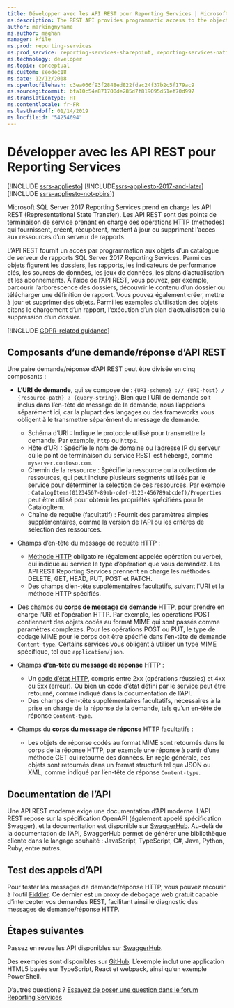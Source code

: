 ```yaml
---
title: Développer avec les API REST pour Reporting Services | Microsoft Docs
ms.description: The REST API provides programmatic access to the objects in a SQL Server 2017 Reporting Services report server catalog.
author: markingmyname
ms.author: maghan
manager: kfile
ms.prod: reporting-services
ms.prod_service: reporting-services-sharepoint, reporting-services-native
ms.technology: developer
ms.topic: conceptual
ms.custom: seodec18
ms.date: 12/12/2018
ms.openlocfilehash: c3ea066f93f2848ed822fdac24f37b2c5f179ac9
ms.sourcegitcommit: bfa10c54e871700de285d7f819095d51ef70d997
ms.translationtype: HT
ms.contentlocale: fr-FR
ms.lasthandoff: 01/14/2019
ms.locfileid: "54254694"
---
```

# <a name="develop-with-the-rest-apis-for-reporting-services"></a>Développer avec les API REST pour Reporting Services

[!INCLUDE [ssrs-appliesto](../../includes/ssrs-appliesto.md)] [!INCLUDE[ssrs-appliesto-2017-and-later](../../includes/ssrs-appliesto-2017-and-later.md)] [!INCLUDE [ssrs-appliesto-not-pbirs](../../includes/ssrs-appliesto-not-pbirs.md)])

Microsoft SQL Server 2017 Reporting Services prend en charge les API REST (Representational State Transfer). Les API REST sont des points de terminaison de service prenant en charge des opérations HTTP (méthodes) qui fournissent, créent, récupèrent, mettent à jour ou suppriment l’accès aux ressources d’un serveur de rapports.

L’API REST fournit un accès par programmation aux objets d’un catalogue de serveur de rapports SQL Server 2017 Reporting Services. Parmi ces objets figurent les dossiers, les rapports, les indicateurs de performance clés, les sources de données, les jeux de données, les plans d’actualisation et les abonnements. À l’aide de l’API REST, vous pouvez, par exemple, parcourir l’arborescence des dossiers, découvrir le contenu d’un dossier ou télécharger une définition de rapport. Vous pouvez également créer, mettre à jour et supprimer des objets. Parmi les exemples d’utilisation des objets citons le chargement d’un rapport, l’exécution d’un plan d’actualisation ou la suppression d’un dossier.

[!INCLUDE [GDPR-related guidance](../../includes/gdpr-hybrid-note.md)]

## <a name="components-of-a-rest-api-requestresponse"></a>Composants d’une demande/réponse d’API REST

Une paire demande/réponse d’API REST peut être divisée en cinq composants :

* **L’URI de demande**, qui se compose de : `{URI-scheme} :// {URI-host} / {resource-path} ? {query-string}`. Bien que l’URI de demande soit inclus dans l’en-tête de message de la demande, nous l’appelons séparément ici, car la plupart des langages ou des frameworks vous obligent à le transmettre séparément du message de demande.

    * Schéma d’URI : Indique le protocole utilisé pour transmettre la demande. Par exemple, `http` ou `https`.
    * Hôte d’URI : Spécifie le nom de domaine ou l’adresse IP du serveur où le point de terminaison du service REST est hébergé, comme `myserver.contoso.com`.
    * Chemin de la ressource : Spécifie la ressource ou la collection de ressources, qui peut inclure plusieurs segments utilisés par le service pour déterminer la sélection de ces ressources. Par exemple : `CatalogItems(01234567-89ab-cdef-0123-456789abcdef)/Properties` peut être utilisé pour obtenir les propriétés spécifiées pour le CatalogItem.
    * Chaîne de requête (facultatif) : Fournit des paramètres simples supplémentaires, comme la version de l’API ou les critères de sélection des ressources.

* Champs d’en-tête du message de requête HTTP :

    * [Méthode HTTP](http://www.w3.org/Protocols/rfc2616/rfc2616-sec9.html) obligatoire (également appelée opération ou verbe), qui indique au service le type d’opération que vous demandez. Les API REST Reporting Services prennent en charge les méthodes DELETE, GET, HEAD, PUT, POST et PATCH.
    * Des champs d’en-tête supplémentaires facultatifs, suivant l’URI et la méthode HTTP spécifiés.

* Des champs du **corps de message de demande** HTTP, pour prendre en charge l’URI et l’opération HTTP. Par exemple, les opérations POST contiennent des objets codés au format MIME qui sont passés comme paramètres complexes. Pour les opérations POST ou PUT, le type de codage MIME pour le corps doit être spécifié dans l’en-tête de demande `Content-type`. Certains services vous obligent à utiliser un type MIME spécifique, tel que `application/json`.

* Champs **d’en-tête du message de réponse** HTTP :

    * Un [code d’état HTTP](http://www.w3.org/Protocols/HTTP/HTRESP.html), compris entre 2xx (opérations réussies) et 4xx ou 5xx (erreur). Ou bien un code d’état défini par le service peut être retourné, comme indiqué dans la documentation de l’API.
    * Des champs d’en-tête supplémentaires facultatifs, nécessaires à la prise en charge de la réponse de la demande, tels qu’un en-tête de réponse `Content-type`.

* Champs du **corps du message de réponse** HTTP facultatifs :

    * Les objets de réponse codés au format MIME sont retournés dans le corps de la réponse HTTP, par exemple une réponse à partir d’une méthode GET qui retourne des données. En règle générale, ces objets sont retournés dans un format structuré tel que JSON ou XML, comme indiqué par l’en-tête de réponse `Content-type`.

## <a name="api-documentation"></a>Documentation de l’API

Une API REST moderne exige une documentation d’API moderne. L’API REST repose sur la spécification OpenAPI (également appelé spécification Swagger), et la documentation est disponible sur [SwaggerHub](https://app.swaggerhub.com/api/microsoft-rs/SSRS/2.0). Au-delà de la documentation de l’API, SwaggerHub permet de générer une bibliothèque cliente dans le langage souhaité : JavaScript, TypeScript, C#, Java, Python, Ruby, entre autres.

## <a name="testing-api-calls"></a>Test des appels d’API

Pour tester les messages de demande/réponse HTTP, vous pouvez recourir à l’outil [Fiddler](https://www.telerik.com/fiddler). Ce dernier est un proxy de débogage web gratuit capable d’intercepter vos demandes REST, facilitant ainsi le diagnostic des messages de demande/réponse HTTP.

## <a name="next-steps"></a>Étapes suivantes

Passez en revue les API disponibles sur [SwaggerHub](https://app.swaggerhub.com/api/microsoft-rs/SSRS/2.0).

Des exemples sont disponibles sur [GitHub](https://github.com/Microsoft/Reporting-Services). L’exemple inclut une application HTML5 basée sur TypeScript, React et webpack, ainsi qu’un exemple PowerShell.

D’autres questions ? [Essayez de poser une question dans le forum Reporting Services](https://go.microsoft.com/fwlink/?LinkId=620231)
